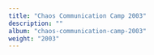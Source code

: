 ```yaml
---
title: "Chaos Communication Camp 2003"
description: ""
album: "chaos-communication-camp-2003"
weight: "2003"
---
```

